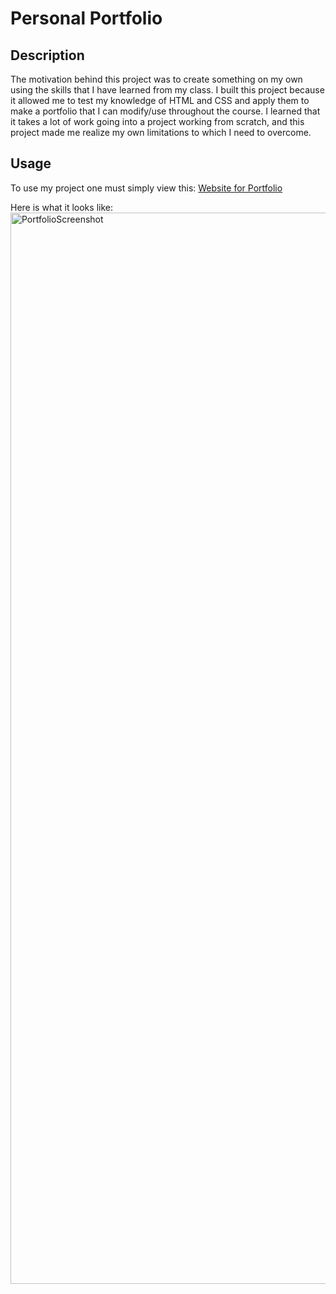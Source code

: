 # Personal Portfolio

## Description

The motivation behind this project was to create something on my own using the skills that I have learned from my class. I built this project because it allowed me to test my knowledge of HTML and CSS and apply them to make a portfolio that I can modify/use throughout the course. I learned that it takes a lot of work going into a project working from scratch, and this project made me realize my own limitations to which I need to overcome.

## Usage

To use my project one must simply view this: [Website for Portfolio](https://jdellis490.github.io/HW2-ProPortfolio/)

Here is what it looks like:
<img width="1714" alt="PortfolioScreenshot" src="https://user-images.githubusercontent.com/81279037/169199238-9e08e4ea-6749-44f4-9123-e890e730fee8.png">
